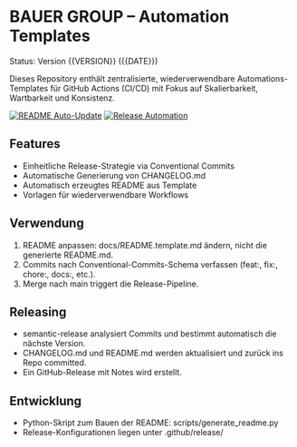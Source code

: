 # BAUER GROUP – Automation Templates

Status: Version {{VERSION}} ({{DATE}})

Dieses Repository enthält zentralisierte, wiederverwendbare Automations-Templates für GitHub Actions (CI/CD) mit Fokus auf Skalierbarkeit, Wartbarkeit und Konsistenz.

[![README Auto-Update](https://github.com/bauer-group/automation-templates/actions/workflows/readme.yml/badge.svg)](https://github.com/bauer-group/automation-templates/actions/workflows/readme.yml)
[![Release Automation](https://github.com/bauer-group/automation-templates/actions/workflows/release.yml/badge.svg)](https://github.com/bauer-group/automation-templates/actions/workflows/release.yml)

## Features
- Einheitliche Release-Strategie via Conventional Commits
- Automatische Generierung von CHANGELOG.md
- Automatisch erzeugtes README aus Template
- Vorlagen für wiederverwendbare Workflows

## Verwendung
1. README anpassen: docs/README.template.md ändern, nicht die generierte README.md.
2. Commits nach Conventional-Commits-Schema verfassen (feat:, fix:, chore:, docs:, etc.).
3. Merge nach main triggert die Release-Pipeline.

## Releasing
- semantic-release analysiert Commits und bestimmt automatisch die nächste Version.
- CHANGELOG.md und README.md werden aktualisiert und zurück ins Repo committed.
- Ein GitHub-Release mit Notes wird erstellt.

## Entwicklung
- Python-Skript zum Bauen der README: scripts/generate_readme.py
- Release-Konfigurationen liegen unter .github/release/